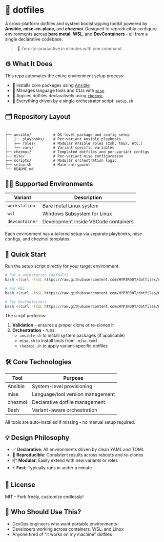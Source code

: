 # 🧪 dotfiles

A cross-platform dotfiles and system bootstrapping toolkit powered by **Ansible**, **mise-en-place**, and **chezmoi**. Designed to reproducibly configure environments across **bare metal**, **WSL**, and **DevContainers** - all from a single declarative codebase.

> 🚀 Zero-to-productive in minutes with one command.

## ⚙️ What It Does

This repo automates the entire environment setup process:

- 🧰 Installs core packages using [Ansible](https://www.ansible.com/)
- 🧠 Manages language tools and CLIs with [`mise`](https://mise.jdx.dev)
- 🎯 Applies dotfiles declaratively using [`chezmoi`](https://www.chezmoi.io)
- 🧵 Everything driven by a single orchestrator script: `setup.sh`

## 🗂️ Repository Layout

```
.
├── ansible/          # OS-level package and config setup
│   ├── playbooks/    # Per-variant Ansible playbooks
│   ├── roles/        # Modular Ansible roles (zsh, tmux, etc.)
│   └── vars/         # Variant-specific variables
├── chezmoi/          # Templated dotfiles and per-variant configs
├── mise/             # Per-variant mise configuration
├── scripts/          # Modular orchestration logic
├── setup.sh          # Main entrypoint
└── README.md
```

## 🧑‍💻 Supported Environments

| Variant       | Description                          |
|---------------|--------------------------------------|
| `workstation` | Bare metal Linux system              |
| `wsl`         | Windows Subsystem for Linux          |
| `devcontainer`| Development inside VSCode containers |

Each environment has a tailored setup via separate playbooks, mise configs, and chezmoi templates.

## 🚀 Quick Start

Run the setup script directly for your target environment:

```bash
# For a workstation (default)
bash <(curl -fsSL https://raw.githubusercontent.com/HYP3R00T/dotfiles/main/setup.sh)

# For WSL
bash <(curl -fsSL https://raw.githubusercontent.com/HYP3R00T/dotfiles/main/setup.sh) wsl

# For DevContainers
bash <(curl -fsSL https://raw.githubusercontent.com/HYP3R00T/dotfiles/main/setup.sh) devcontainer
```

The script performs:

1. **Validation** - ensures a proper clone or re-clones it
2. **Orchestration** - runs:
   - `ansible.sh` to install system packages (if applicable)
   - `mise.sh` to install tools from `.mise.toml`
   - `chezmoi.sh` to apply variant-specific dotfiles

## 🛠️ Core Technologies

| Tool      | Purpose                            |
|-----------|------------------------------------|
| Ansible   | System-level provisioning          |
| mise      | Language/tool version management   |
| chezmoi   | Declarative dotfile management     |
| Bash      | Variant-aware orchestration        |

All tools are auto-installed if missing - no manual setup required.

## 💡 Design Philosophy

- ✅ **Declarative**: All environments driven by clean YAML and TOML
- 🔁 **Reproducible**: Consistent results across reboots and re-clones
- 📦 **Modular**: Easily extend with new variants or roles
- ⚡ **Fast**: Typically runs in under a minute

## 🤝 License

MIT – Fork freely, customize endlessly!

## 👋 Who Should Use This?

- DevOps engineers who want portable environments
- Developers working across containers, WSL, and Linux
- Anyone tired of “it works on my machine” dotfiles
